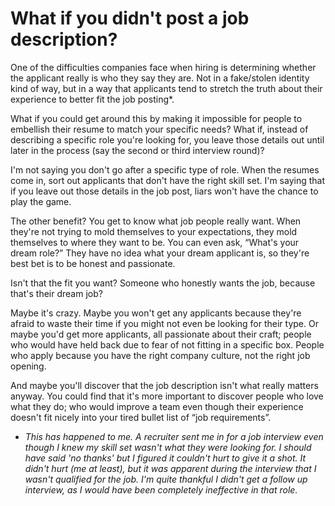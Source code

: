 # What if you didn't post a job description?

One of the difficulties companies face when hiring is determining whether the applicant really is who they say they are. Not in a fake/stolen identity kind of way, but in a way that applicants tend to stretch the truth about their experience to better fit the job posting*.

What if you could get around this by making it impossible for people to embellish their resume to match your specific needs? What if, instead of describing a specific role you're looking for, you leave those details out until later in the process (say the second or third interview round)?

I'm not saying you don't go after a specific type of role. When the resumes come in, sort out applicants that don't have the right skill set. I'm saying that if you leave out those details in the job post, liars won't have the chance to play the game. 

The other benefit? You get to know what job people really want. When they're not trying to mold themselves to your expectations, they mold themselves to where they want to be. You can even ask, “What's your dream role?” They have no idea what your dream applicant is, so they're best bet is to be honest and passionate.

Isn't that the fit you want? Someone who honestly wants the job, because that's their dream job?

Maybe it's crazy. Maybe you won't get any applicants because they're afraid to waste their time if you might not even be looking for their type. Or maybe you'd get more applicants, all passionate about their craft; people who would have held back due to fear of not fitting in a specific box. People who apply because you have the right company culture, not the right job opening.

And maybe you'll discover that the job description isn't what really matters anyway. You could find that it's more important to discover people who love what they do; who would improve a team even though their experience doesn't fit nicely into your tired bullet list of “job requirements”.

* *This has happened to me. A recruiter sent me in for a job interview even though I knew my skill set wasn't what they were looking for. I should have said 'no thanks' but I figured it couldn't hurt to give it a shot. It didn't hurt (me at least), but it was apparent during the interview that I wasn't qualified for the job. I'm quite thankful I didn't get a follow up interview, as I would have been completely ineffective in that role.*